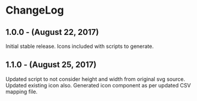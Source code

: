 ChangeLog
=========

1.0.0 - (August 22, 2017)
-----------------
Initial stable release. Icons included with scripts to generate.

1.1.0 - (August 25, 2017)
-----------------
Updated script to not consider height and width from original svg source. Updated existing icon also.
Generated icon component as per updated CSV mapping file.
